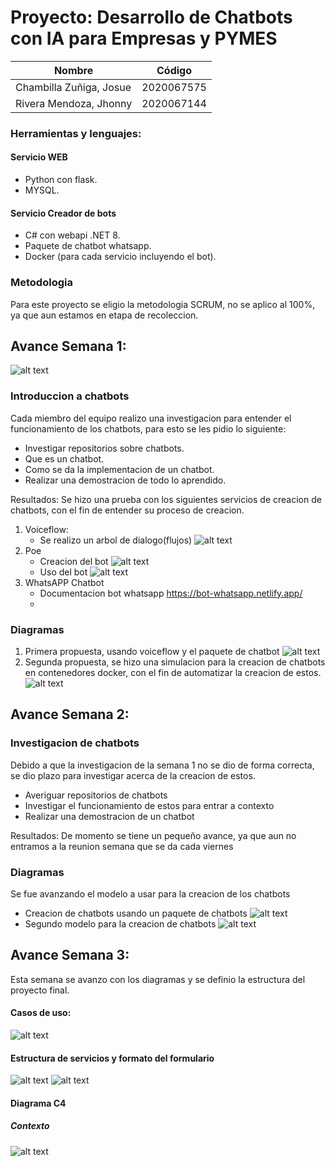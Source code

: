 # Proyecto: Desarrollo de Chatbots con IA para Empresas y PYMES

| Nombre                       | Código     |
|------------------------------|------------|
| Chambilla Zuñiga, Josue      | 2020067575 |
| Rivera Mendoza, Jhonny       | 2020067144 |
### Herramientas y lenguajes:
#### Servicio WEB
   - Python con flask.
   - MYSQL.
#### Servicio Creador de bots
   - C# con webapi .NET 8.
   - Paquete de chatbot whatsapp.
   - Docker (para cada servicio incluyendo el bot).
### Metodologia
Para este proyecto se eligio la metodologia SCRUM, no se aplico al 100%, ya que aun estamos en etapa de recoleccion.
## Avance Semana 1:
![alt text](/img/image-3.png)
### Introduccion a chatbots
Cada miembro del equipo realizo una investigacion para entender el funcionamiento de los chatbots, para esto se les pidio lo siguiente:
- Investigar repositorios sobre chatbots.
- Que es un chatbot.
- Como se da la implementacion de un chatbot.
- Realizar una demostracion de todo lo aprendido.

Resultados:
Se hizo una prueba con los siguientes servicios de creacion de chatbots, con el fin de entender su proceso de creacion.
1. Voiceflow:
   - Se realizo un arbol de dialogo(flujos)
![alt text](/img/image-2.png)
2. Poe
   - Creacion del bot
   ![alt text](/img/image-1.png)
   - Uso del bot
   ![alt text](/img/image.png)
3. WhatsAPP Chatbot
   - Documentacion bot whatsapp
   https://bot-whatsapp.netlify.app/
   - 
### Diagramas
1. Primera propuesta, usando voiceflow y el paquete de chatbot
![alt text](/img/image-4.png)
2. Segunda propuesta, se hizo una simulacion para la creacion de chatbots en contenedores docker, con el fin de automatizar la creacion de estos.
![alt text](/img/image-5.png)
## Avance Semana 2:
### Investigacion de chatbots
Debido a que la investigacion de la semana 1 no se dio de forma correcta, se dio plazo para investigar acerca de la creacion de estos.
- Averiguar repositorios de chatbots
- Investigar el funcionamiento de estos para entrar a contexto
- Realizar una demostracion de un chatbot

Resultados:
De momento se tiene un pequeño avance, ya que aun no entramos a la reunion semana que se da cada viernes
### Diagramas
Se fue avanzando el modelo a usar para la creacion de los chatbots
- Creacion de chatbots usando un paquete de chatbots
![alt text](/img/image-6.png)
- Segundo modelo para la creacion de chatbots
![alt text](/img/image-7.png)
## Avance Semana 3:

Esta semana se avanzo con los diagramas y se definio la estructura del proyecto final.

#### Casos de uso:
![alt text](image-2.png)
#### Estructura de servicios y formato del formulario
![alt text](image-1.png)
![alt text](image.png)

#### Diagrama C4
##### Contexto
![alt text](image-3.png)